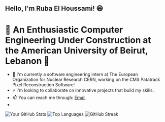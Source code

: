 ## Hello, I'm Ruba El Houssami! 😄

# 🌱 An Enthusiastic Computer Engineering Under Construction at the American University of Beirut, Lebanon 🌱

- 🔭 I'm currently a software engineering intern at The European Organization for Nuclear Research CERN, working on the CMS Patatrack Pixel Reconstruction Software!
- ⚡ I'm looking to collaborate on innovative projects that build my skills.
- 📫 You can reach me through: [Email](mailto:rhe34@mail.aub.edu)
- 

<!--
Here are some ideas to get you started:

- 🔭 I’m currently working on ...
- 🌱 I’m currently learning ...
- 👯 I’m looking to collaborate on ...
- 🤔 I’m looking for help with ...
- 💬 Ask me about ...
- 📫 How to reach me: ...
- 😄 Pronouns: ...
- ⚡ Fun fact: ...
-->

![Your GitHub Stats](https://github-readme-stats.vercel.app/api?username=RubaHoussami&show_icons=true&theme=white)
![Top Languages](https://github-readme-stats.vercel.app/api/top-langs/?username=RubaHoussami&layout=compact&theme=white)
![GitHub Streak](https://github-readme-streak-stats.herokuapp.com/?user=RubaHoussami&theme=white)

